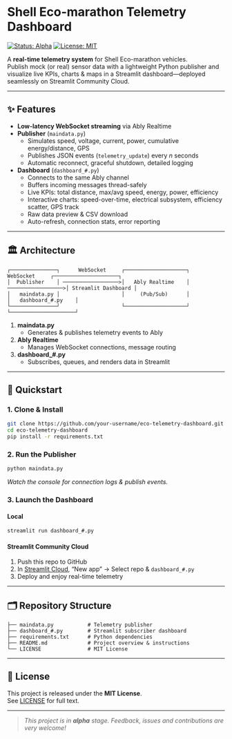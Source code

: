 # Shell Eco-marathon Telemetry Dashboard

[![Status: Alpha](https://img.shields.io/badge/status-alpha-orange)](https://github.com/your-username/eco-telemetry-dashboard) 
[![License: MIT](https://img.shields.io/badge/license-MIT-blue)](LICENSE)

A **real-time telemetry system** for Shell Eco-marathon vehicles.  
Publish mock (or real) sensor data with a lightweight Python publisher and visualize live KPIs, charts & maps in a Streamlit dashboard—deployed seamlessly on Streamlit Community Cloud.

---

## ✨ Features

- **Low-latency WebSocket streaming** via Ably Realtime  
- **Publisher** (`maindata.py`)  
  - Simulates speed, voltage, current, power, cumulative energy/distance, GPS  
  - Publishes JSON events (`telemetry_update`) every _n_ seconds  
  - Automatic reconnect, graceful shutdown, detailed logging  
- **Dashboard** (`dashboard_#.py`)  
  - Connects to the same Ably channel  
  - Buffers incoming messages thread-safely  
  - Live KPIs: total distance, max/avg speed, energy, power, efficiency  
  - Interactive charts: speed-over-time, electrical subsystem, efficiency scatter, GPS track  
  - Raw data preview & CSV download  
  - Auto-refresh, connection stats, error reporting  

---

## 🏛️ Architecture

```text
┌───────────────┐      WebSocket     ┌────────────────────┐      WebSocket     ┌─────────────────────┐
│  Publisher    │ ──────────────────>│   Ably Realtime    │ ──────────────────>│ Streamlit Dashboard │
│   maindata.py │                    │     (Pub/Sub)      │                    │   dashboard_#.py    │
└───────────────┘                    └────────────────────┘                    └─────────────────────┘
```

1. **maindata.py**  
   - Generates & publishes telemetry events to Ably  
2. **Ably Realtime**  
   - Manages WebSocket connections, message routing  
3. **dashboard_#.py**  
   - Subscribes, queues, and renders data in Streamlit  

---

## 🚀 Quickstart

### 1. Clone & Install

```bash
git clone https://github.com/your-username/eco-telemetry-dashboard.git
cd eco-telemetry-dashboard
pip install -r requirements.txt
```

### 2. Run the Publisher

```bash
python maindata.py
```

_Watch the console for connection logs & publish events._

### 3. Launch the Dashboard

#### Local

```bash
streamlit run dashboard_#.py
```

#### Streamlit Community Cloud

1. Push this repo to GitHub  
2. In [Streamlit Cloud](https://streamlit.io/cloud), “New app” → Select repo & `dashboard_#.py`  
3. Deploy and enjoy real-time telemetry

---

## 🗂️ Repository Structure

```
├── maindata.py           # Telemetry publisher  
├── dashboard_#.py        # Streamlit subscriber dashboard  
├── requirements.txt      # Python dependencies  
├── README.md             # Project overview & instructions  
└── LICENSE               # MIT License  
```

---

## 📄 License

This project is released under the **MIT License**.  
See [LICENSE](LICENSE) for full text.

---

> _This project is in **alpha** stage. Feedback, issues and contributions are very welcome!_  
```

